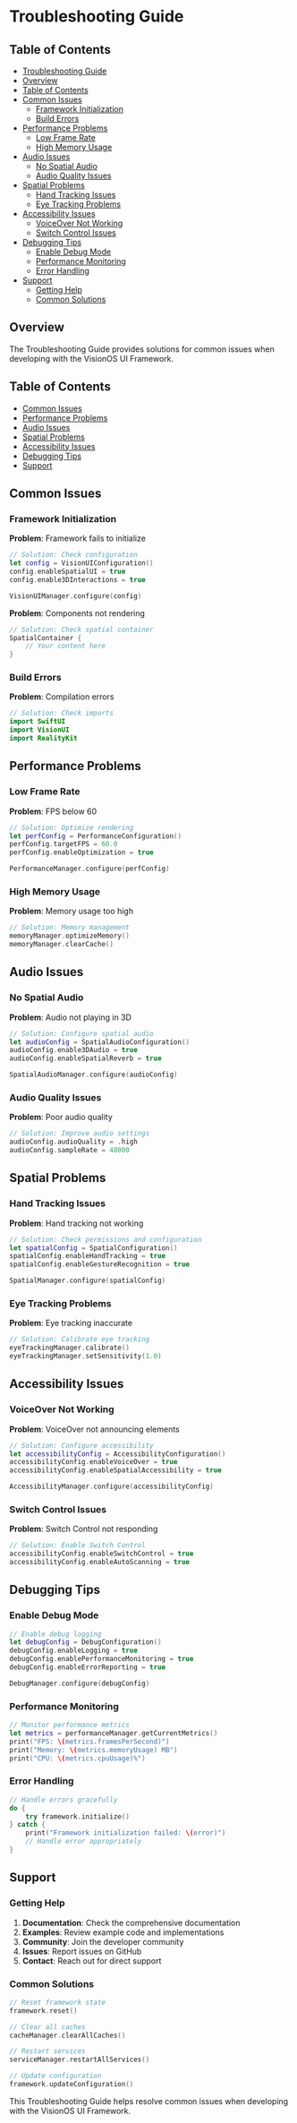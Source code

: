 # Troubleshooting Guide

<!-- TOC START -->
## Table of Contents
- [Troubleshooting Guide](#troubleshooting-guide)
- [Overview](#overview)
- [Table of Contents](#table-of-contents)
- [Common Issues](#common-issues)
  - [Framework Initialization](#framework-initialization)
  - [Build Errors](#build-errors)
- [Performance Problems](#performance-problems)
  - [Low Frame Rate](#low-frame-rate)
  - [High Memory Usage](#high-memory-usage)
- [Audio Issues](#audio-issues)
  - [No Spatial Audio](#no-spatial-audio)
  - [Audio Quality Issues](#audio-quality-issues)
- [Spatial Problems](#spatial-problems)
  - [Hand Tracking Issues](#hand-tracking-issues)
  - [Eye Tracking Problems](#eye-tracking-problems)
- [Accessibility Issues](#accessibility-issues)
  - [VoiceOver Not Working](#voiceover-not-working)
  - [Switch Control Issues](#switch-control-issues)
- [Debugging Tips](#debugging-tips)
  - [Enable Debug Mode](#enable-debug-mode)
  - [Performance Monitoring](#performance-monitoring)
  - [Error Handling](#error-handling)
- [Support](#support)
  - [Getting Help](#getting-help)
  - [Common Solutions](#common-solutions)
<!-- TOC END -->


## Overview

The Troubleshooting Guide provides solutions for common issues when developing with the VisionOS UI Framework.

## Table of Contents

- [Common Issues](#common-issues)
- [Performance Problems](#performance-problems)
- [Audio Issues](#audio-issues)
- [Spatial Problems](#spatial-problems)
- [Accessibility Issues](#accessibility-issues)
- [Debugging Tips](#debugging-tips)
- [Support](#support)

## Common Issues

### Framework Initialization

**Problem**: Framework fails to initialize
```swift
// Solution: Check configuration
let config = VisionUIConfiguration()
config.enableSpatialUI = true
config.enable3DInteractions = true

VisionUIManager.configure(config)
```

**Problem**: Components not rendering
```swift
// Solution: Check spatial container
SpatialContainer {
    // Your content here
}
```

### Build Errors

**Problem**: Compilation errors
```swift
// Solution: Check imports
import SwiftUI
import VisionUI
import RealityKit
```

## Performance Problems

### Low Frame Rate

**Problem**: FPS below 60
```swift
// Solution: Optimize rendering
let perfConfig = PerformanceConfiguration()
perfConfig.targetFPS = 60.0
perfConfig.enableOptimization = true

PerformanceManager.configure(perfConfig)
```

### High Memory Usage

**Problem**: Memory usage too high
```swift
// Solution: Memory management
memoryManager.optimizeMemory()
memoryManager.clearCache()
```

## Audio Issues

### No Spatial Audio

**Problem**: Audio not playing in 3D
```swift
// Solution: Configure spatial audio
let audioConfig = SpatialAudioConfiguration()
audioConfig.enable3DAudio = true
audioConfig.enableSpatialReverb = true

SpatialAudioManager.configure(audioConfig)
```

### Audio Quality Issues

**Problem**: Poor audio quality
```swift
// Solution: Improve audio settings
audioConfig.audioQuality = .high
audioConfig.sampleRate = 48000
```

## Spatial Problems

### Hand Tracking Issues

**Problem**: Hand tracking not working
```swift
// Solution: Check permissions and configuration
let spatialConfig = SpatialConfiguration()
spatialConfig.enableHandTracking = true
spatialConfig.enableGestureRecognition = true

SpatialManager.configure(spatialConfig)
```

### Eye Tracking Problems

**Problem**: Eye tracking inaccurate
```swift
// Solution: Calibrate eye tracking
eyeTrackingManager.calibrate()
eyeTrackingManager.setSensitivity(1.0)
```

## Accessibility Issues

### VoiceOver Not Working

**Problem**: VoiceOver not announcing elements
```swift
// Solution: Configure accessibility
let accessibilityConfig = AccessibilityConfiguration()
accessibilityConfig.enableVoiceOver = true
accessibilityConfig.enableSpatialAccessibility = true

AccessibilityManager.configure(accessibilityConfig)
```

### Switch Control Issues

**Problem**: Switch Control not responding
```swift
// Solution: Enable Switch Control
accessibilityConfig.enableSwitchControl = true
accessibilityConfig.enableAutoScanning = true
```

## Debugging Tips

### Enable Debug Mode

```swift
// Enable debug logging
let debugConfig = DebugConfiguration()
debugConfig.enableLogging = true
debugConfig.enablePerformanceMonitoring = true
debugConfig.enableErrorReporting = true

DebugManager.configure(debugConfig)
```

### Performance Monitoring

```swift
// Monitor performance metrics
let metrics = performanceManager.getCurrentMetrics()
print("FPS: \(metrics.framesPerSecond)")
print("Memory: \(metrics.memoryUsage) MB")
print("CPU: \(metrics.cpuUsage)%")
```

### Error Handling

```swift
// Handle errors gracefully
do {
    try framework.initialize()
} catch {
    print("Framework initialization failed: \(error)")
    // Handle error appropriately
}
```

## Support

### Getting Help

1. **Documentation**: Check the comprehensive documentation
2. **Examples**: Review example code and implementations
3. **Community**: Join the developer community
4. **Issues**: Report issues on GitHub
5. **Contact**: Reach out for direct support

### Common Solutions

```swift
// Reset framework state
framework.reset()

// Clear all caches
cacheManager.clearAllCaches()

// Restart services
serviceManager.restartAllServices()

// Update configuration
framework.updateConfiguration()
```

This Troubleshooting Guide helps resolve common issues when developing with the VisionOS UI Framework.
